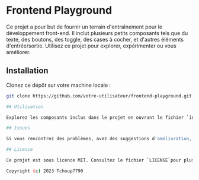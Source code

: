 # Frontend Playground

Ce projet a pour but de fournir un terrain d'entraînement pour le développement front-end. Il inclut plusieurs petits composants tels que du texte, des boutons, des toggle, des cases à cocher, et d'autres éléments d'entrée/sortie. 
Utilisez ce projet pour explorer, expérimenter ou vous améliorer.

## Installation

Clonez ce dépôt sur votre machine locale :

   ```bash
   git clone https://github.com/votre-utilisateur/frontend-playground.git

## Utilisation

Explorez les composants inclus dans le projet en ouvrant le fichier `index.html`. Chaque composant est autonome et peut être modifié pour voir instantanément les changements.

## Issues

Si vous rencontrez des problèmes, avez des suggestions d'amélioration, ou souhaitez demander de nouveaux composants, n'hésitez pas à déposer une issue sur le dépôt GitHub.

## Licence

Ce projet est sous licence MIT. Consultez le fichier `LICENSE`pour plus de détails

Copyright (c) 2023 Tchoup7790
